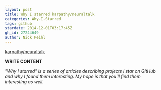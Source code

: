 ```yaml
---
layout: post
title: Why I starred karpathy/neuraltalk
categories: Why-I-Starred
tags: github
stardate: 2014-12-01T03:17:45Z
gh_id: 27244649
author: Nick Peihl
---
```


[karpathy/neuraltalk](star.repo.html_url)

**WRITE CONTENT**

*"Why I starred" is a series of articles describing projects I star on GitHub and why I found them interesting. My hope is that you'll find them interesting as well.*

